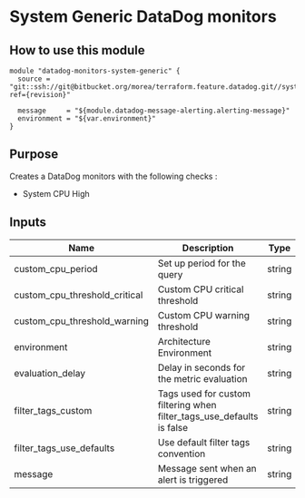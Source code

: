 System Generic DataDog monitors
===============================

How to use this module
----------------------

```
module "datadog-monitors-system-generic" {
  source = "git::ssh://git@bitbucket.org/morea/terraform.feature.datadog.git//system/generic?ref={revision}"

  message     = "${module.datadog-message-alerting.alerting-message}"
  environment = "${var.environment}"
}
```

Purpose
-------
Creates a DataDog monitors with the following checks :

* System CPU High

Inputs
------

| Name | Description | Type | Default | Required |
|------|-------------|:----:|:-----:|:-----:|
| custom_cpu_period | Set up period for the query | string | `last_5m` | no |
| custom_cpu_threshold_critical | Custom CPU critical threshold | string | `95` | no |
| custom_cpu_threshold_warning | Custom CPU warning threshold | string | `80` | no |
| environment | Architecture Environment | string | - | yes |
| evaluation_delay | Delay in seconds for the metric evaluation | string | `600` | no |
| filter_tags_custom | Tags used for custom filtering when filter_tags_use_defaults is false | string | `*` | no |
| filter_tags_use_defaults | Use default filter tags convention | string | `true` | no |
| message | Message sent when an alert is triggered | string | - | yes |
